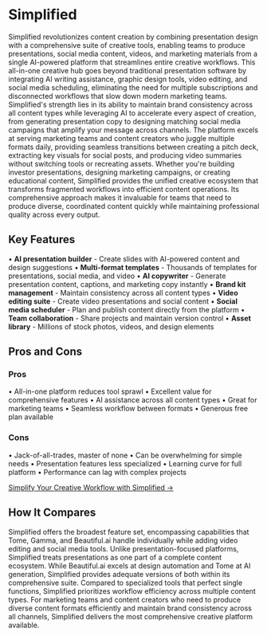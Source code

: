 # Simplified

Simplified revolutionizes content creation by combining presentation design with a comprehensive suite of creative tools, enabling teams to produce presentations, social media content, videos, and marketing materials from a single AI-powered platform that streamlines entire creative workflows. This all-in-one creative hub goes beyond traditional presentation software by integrating AI writing assistance, graphic design tools, video editing, and social media scheduling, eliminating the need for multiple subscriptions and disconnected workflows that slow down modern marketing teams. Simplified's strength lies in its ability to maintain brand consistency across all content types while leveraging AI to accelerate every aspect of creation, from generating presentation copy to designing matching social media campaigns that amplify your message across channels. The platform excels at serving marketing teams and content creators who juggle multiple formats daily, providing seamless transitions between creating a pitch deck, extracting key visuals for social posts, and producing video summaries without switching tools or recreating assets. Whether you're building investor presentations, designing marketing campaigns, or creating educational content, Simplified provides the unified creative ecosystem that transforms fragmented workflows into efficient content operations. Its comprehensive approach makes it invaluable for teams that need to produce diverse, coordinated content quickly while maintaining professional quality across every output.

## Key Features

• **AI presentation builder** - Create slides with AI-powered content and design suggestions
• **Multi-format templates** - Thousands of templates for presentations, social media, and video
• **AI copywriter** - Generate presentation content, captions, and marketing copy instantly
• **Brand kit management** - Maintain consistency across all content types
• **Video editing suite** - Create video presentations and social content
• **Social media scheduler** - Plan and publish content directly from the platform
• **Team collaboration** - Share projects and maintain version control
• **Asset library** - Millions of stock photos, videos, and design elements

## Pros and Cons

### Pros
• All-in-one platform reduces tool sprawl
• Excellent value for comprehensive features
• AI assistance across all content types
• Great for marketing teams
• Seamless workflow between formats
• Generous free plan available

### Cons
• Jack-of-all-trades, master of none
• Can be overwhelming for simple needs
• Presentation features less specialized
• Learning curve for full platform
• Performance can lag with complex projects

[Simplify Your Creative Workflow with Simplified →](https://simplified.com)

## How It Compares

Simplified offers the broadest feature set, encompassing capabilities that Tome, Gamma, and Beautiful.ai handle individually while adding video editing and social media tools. Unlike presentation-focused platforms, Simplified treats presentations as one part of a complete content ecosystem. While Beautiful.ai excels at design automation and Tome at AI generation, Simplified provides adequate versions of both within its comprehensive suite. Compared to specialized tools that perfect single functions, Simplified prioritizes workflow efficiency across multiple content types. For marketing teams and content creators who need to produce diverse content formats efficiently and maintain brand consistency across all channels, Simplified delivers the most comprehensive creative platform available.